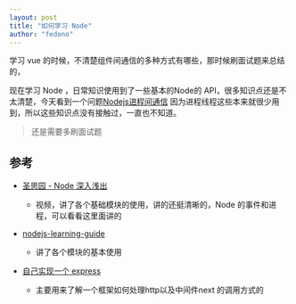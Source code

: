 ```yaml
---
layout: post 
title: "如何学习 Node" 
author: "fedono"
---
```


学习 vue 的时候，不清楚组件间通信的多种方式有哪些，那时候刷面试题来总结的，

现在学习 Node ，日常知识使用到了一些基本的Node的 API，很多知识点还是不太清楚，今天看到一个问题[Nodejs进程间通信]([http://www.ayqy.net/blog/nodejs%E8%BF%9B%E7%A8%8B%E9%97%B4%E9%80%9A%E4%BF%A1/](http://www.ayqy.net/blog/nodejs进程间通信/)) 因为进程线程这些本来就很少用到，所以这些知识点没有接触过，一直也不知道。

> 还是需要多刷面试题



## 参考

- [圣思园 - Node 深入浅出](https://www.bilibili.com/video/BV12V411k7KE?p=20) 
  - 视频，讲了各个基础模块的使用，讲的还挺清晰的，Node 的事件和进程，可以看看这里面讲的

- [nodejs-learning-guide](https://github.com/chyingp/nodejs-learning-guide)
  - 讲了各个模块的基本使用
- [自己实现一个 express](https://www.bilibili.com/video/BV1sJ411N7Kn)
  - 主要用来了解一个框架如何处理http以及中间件next 的调用方式的